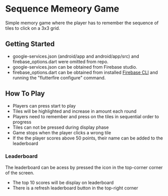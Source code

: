 # Sequence Memeory Game
Simple memory game where the player has to remember the sequence of tiles to click on a 3x3 grid.

## Getting Started
* google-services.json (android/app and android/app/src) and firebase_options.dart were omitted from repo.
* google-services.json can be obtained from Firebase studio.
* firebase_options.dart can be obtained from installed [Firebase CLI](https://firebase.google.com/docs/cli) and running the "flutterfire configure" command.

## How To Play
* Players can press start to play
* Tiles will be highlighted and increase in amount each round
* Players need to remember and press on the tiles in sequential order to progress
 * Tiles can not be pressed during display phase
* Game stops when the player clicks a wrong tile
* If the the player scores above 50 points, their name can be added to the leaderboard

### Leaderboard
The leaderboard can be acess by pressed the icon in the top-corner corner of the screen.  
* The top 10 scores will be display on leaderboard
* There is a refresh leaderboard button in the top-right corner
